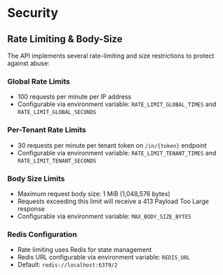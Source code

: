 # Security

## Rate Limiting & Body-Size

The API implements several rate-limiting and size restrictions to protect against abuse:

### Global Rate Limits
- 100 requests per minute per IP address
- Configurable via environment variable: `RATE_LIMIT_GLOBAL_TIMES` and `RATE_LIMIT_GLOBAL_SECONDS`

### Per-Tenant Rate Limits
- 30 requests per minute per tenant token on `/in/{token}` endpoint
- Configurable via environment variable: `RATE_LIMIT_TENANT_TIMES` and `RATE_LIMIT_TENANT_SECONDS`

### Body Size Limits
- Maximum request body size: 1 MiB (1,048,576 bytes)
- Requests exceeding this limit will receive a 413 Payload Too Large response
- Configurable via environment variable: `MAX_BODY_SIZE_BYTES`

### Redis Configuration
- Rate limiting uses Redis for state management
- Redis URL configurable via environment variable: `REDIS_URL`
- Default: `redis://localhost:6379/2`
